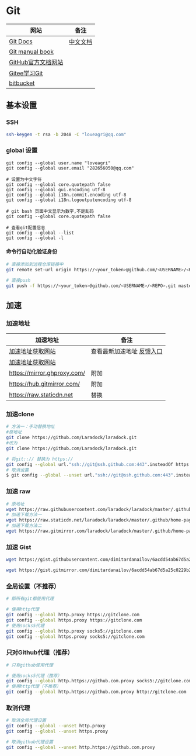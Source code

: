 # Git

| 网站                                                 | 备注                                           |
| ---------------------------------------------------- | ---------------------------------------------- |
| [Git Docs](https://git-scm.com/doc)                  | [中文文档](https://docs.github.com/zh/actions) |
| [Git manual book](https://git-scm.com/book/en/v2)    |                                                |
| [GitHub官方文档网站](https://docs.github.com/zh)     |                                                |
| [Gitee学习Git](https://gitee.com/help/categories/43) |                                                |
| [bitbucket](https://bitbucket.org/loveagri/init/src) |                                                |



## 基本设置

### SSH

```sh
ssh-keygen -t rsa -b 2048 -C "loveagri@qq.com"
```

### global 设置

```shell
git config --global user.name "loveagri"
git config --global user.email "282656050@qq.com"

# 设置为中文字符
git config --global core.quotepath false
git config --global gui.encoding utf-8
git config --global i18n.commit.encoding utf-8
git config --global i18n.logoutputencoding utf-8

# git bash 页面中文显示为数字,不是乱码
git config --global core.quotepath false

# 查看git配置信息
git config --global --list
git config --global -l
```

#### 命令行自动化验证身份

```sh
# 直接添加到远程仓库链接中
git remote set-url origin https://<your_token>@github.com/<USERNAME>/<REPO>.git

# 直接push
git push -f https://<your_token>@github.com/<USERNAME>/<REPO>.git master
```

## 加速

### 加速地址

| 加速地址                                                   | 备注                                                         |
| ---------------------------------------------------------- | ------------------------------------------------------------ |
| [加速地址获取网站](https://www.7ed.net/gitmirror/hub.html) | 查看最新加速地址 [反馈入口](https://github.com/7ednet/yard/discussions) |
| [加速地址获取网站](https://gitclone.com/)                  |                                                              |
| https://mirror.ghproxy.com/                                | 附加                                                         |
| https://hub.gitmirror.com/                                 | 附加                                                         |
| https://raw.staticdn.net                                   | 替换                                                         |

### 加速clone

```sh
# 方法一：手动替换地址
#原地址
git clone https://github.com/Laradock/laradock.git
#改为
git clone https://github.com/Laradock/laradock.git

# 将git::// 替换为 https://
git config --global url."ssh://git@ssh.github.com:443".insteadOf https://github.com
# 取消设置
$ git config --global --unset url."ssh://git@ssh.github.com:443".insteadOf

```

### 加速 raw

```sh
# 原地址
wget https://raw.githubusercontent.com/laradock/laradock/master/.github/home-page-images/documentation-button.png
# 加速下载方法一
wget https://raw.staticdn.net/laradock/laradock/master/.github/home-page-images/documentation-button.png
# 加速下载方法二
wget https://raw.gitmirror.com/laradock/laradock/master/.github/home-page-images/documentation-button.png
```

### 加速 Gist

```sh 
wget https://gist.githubusercontent.com/dimitardanailov/6acdd54ab67d5a25c0229b2fe5bbb42b/raw/397f0873922a6aa48895074cc28d7f71c8261b81/create_user.sh

wget https://gist.gitmirror.com/dimitardanailov/6acdd54ab67d5a25c0229b2fe5bbb42b/raw/397f0873922a6aa48895074cc28d7f71c8261b81/create_user.sh
```

### 全局设置（不推荐）

```sh
# 即所有git都使用代理

# 使用http代理
git config --global http.proxy https://gitclone.com
git config --global https.proxy https://gitclone.com
# 使用socks5代理
git config --global http.proxy socks5://gitclone.com
git config --global https.proxy socks5://gitclone.com
```

### 只对Github代理（推荐）

```bash
# 只有github使用代理

# 使用socks5代理（推荐）
git config --global http.https://github.com.proxy socks5://gitclone.com
# 使用http代理（不推荐）
git config --global http.https://github.com.proxy http://gitclone.com
```

### 取消代理

```bash
# 取消全局代理设置
git config --global --unset http.proxy
git config --global --unset https.proxy

# 取消github代理设置
git config --global --unset http.https://github.com.proxy
```

